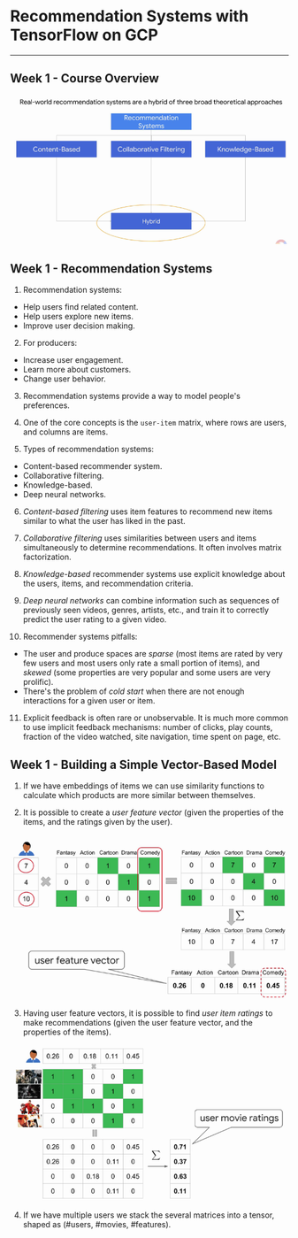 # Recommendation Systems with TensorFlow on GCP

---

## Week 1 - Course Overview

![](images/01.png)

## Week 1 - Recommendation Systems

1. Recommendation systems:
- Help users find related content.
- Help users explore new items.
- Improve user decision making.

2. For producers:
- Increase user engagement.
- Learn more about customers.
- Change user behavior.

3. Recommendation systems provide a way to model people's preferences.

4. One of the core concepts is the `user-item` matrix, where rows are users, and columns are items.

5. Types of recommendation systems:
- Content-based recommender system.
- Collaborative filtering.
- Knowledge-based.
- Deep neural networks.

6. _Content-based filtering_ uses item features to recommend new items similar to what the user has liked in the past.

7. _Collaborative filtering_ uses similarities between users and items simultaneously to determine recommendations. It often involves matrix factorization.

8. _Knowledge-based_ recommender systems use explicit knowledge about the users, items, and recommendation criteria.

9. _Deep neural networks_ can combine information such as sequences of previously seen videos, genres, artists, etc., and train it to correctly predict the user rating to a given video.

10. Recommender systems pitfalls:
- The user and produce spaces are _sparse_ (most items are rated by very few users and most users only rate a small portion of items), and _skewed_ (some properties are very popular and some users are very prolific).
- There's the problem of _cold start_ when there are not enough interactions for a given user or item.

11. Explicit feedback is often rare or unobservable. It is much more common to use implicit feedback mechanisms: number of clicks, play counts, fraction of the video watched, site navigation, time spent on page, etc.

## Week 1 - Building a Simple Vector-Based Model

1. If we have embeddings of items we can use similarity functions to calculate which products are more similar between themselves.

2. It is possible to create a _user feature vector_ (given the properties of the items, and the ratings given by the user).

![](images/02.png)

3. Having user feature vectors, it is possible to find _user item ratings_ to make recommendations (given the user feature vector, and the properties of the items).

![](images/03.png)

4. If we have multiple users we stack the several matrices into a tensor, shaped as (#users, #movies, #features).